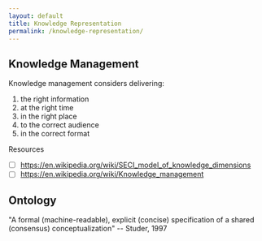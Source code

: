 ```yaml
---
layout: default
title: Knowledge Representation
permalink: /knowledge-representation/
---
```


## Knowledge Management

Knowledge management considers delivering:

1. the right information
2. at the right time
3. in the right place
4. to the correct audience
5. in the correct format

Resources

- [ ] https://en.wikipedia.org/wiki/SECI_model_of_knowledge_dimensions
- [ ] https://en.wikipedia.org/wiki/Knowledge_management

## Ontology

"A formal (machine-readable), explicit (concise) specification of a shared (consensus) conceptualization" -- Studer, 1997
